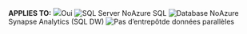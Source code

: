 <Token>**APPLIES TO:** ![](media/yes-icon.png)Oui ![SQL Server No](media/no-icon.png)Azure SQL ![Database No](media/no-icon.png)Azure Synapse Analytics (SQL DW) ![Pas d’entrepôt](media/no-icon.png)de données parallèles</Token>
